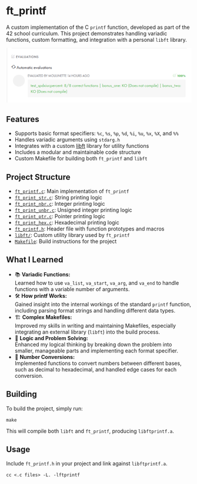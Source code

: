 # ft_printf

A custom implementation of the C `printf` function, developed as part of the 42 school curriculum. This project demonstrates handling variadic functions, custom formatting, and integration with a personal `libft` library.

<img src="public/img/evaluation.png" alt="Screenshot of the evaluations"></img>

## Features

- Supports basic format specifiers: `%c`, `%s`, `%p`, `%d`, `%i`, `%u`, `%x`, `%X`, and `%%`
- Handles variadic arguments using `stdarg.h`
- Integrates with a custom [libft](libft/) library for utility functions
- Includes a modular and maintainable code structure
- Custom Makefile for building both `ft_printf` and `libft`

## Project Structure

- [`ft_printf.c`](ft_printf.c): Main implementation of `ft_printf`
- [`ft_print_str.c`](ft_print_str.c): String printing logic
- [`ft_print_nbr.c`](ft_print_nbr.c): Integer printing logic
- [`ft_print_unbr.c`](ft_print_unbr.c): Unsigned integer printing logic
- [`ft_print_ptr.c`](ft_print_ptr.c): Pointer printing logic
- [`ft_print_hex.c`](ft_print_hex.c): Hexadecimal printing logic
- [`ft_printf.h`](ft_printf.h): Header file with function prototypes and macros
- [`libft/`](libft/): Custom utility library used by `ft_printf`
- [`Makefile`](Makefile): Build instructions for the project

## What I Learned

- 📚 **Variadic Functions:**  
  Learned how to use `va_list`, `va_start`, `va_arg`, and `va_end` to handle functions with a variable number of arguments.
- 🛠️ **How printf Works:**  
  Gained insight into the internal workings of the standard `printf` function, including parsing format strings and handling different data types.
- 🏗️ **Complex Makefiles:**  
  Improved my skills in writing and maintaining Makefiles, especially integrating an external library (`libft`) into the build process.
- 🧠 **Logic and Problem Solving:**  
  Enhanced my logical thinking by breaking down the problem into smaller, manageable parts and implementing each format specifier.
- 🔢 **Number Conversions:**  
  Implemented functions to convert numbers between different bases, such as decimal to hexadecimal, and handled edge cases for each conversion.

## Building

To build the project, simply run:

```
make
```

This will compile both `libft` and `ft_printf`, producing `libftprintf.a`.

## Usage

Include `ft_printf.h` in your project and link against `libftprintf.a`.

```
cc <.c files> -L. -lftprintf
```
